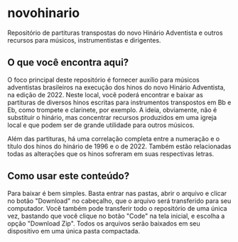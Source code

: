 # novohinario
Repositório de partituras transpostas do novo Hinário Adventista e outros recursos para músicos, instrumentistas e dirigentes.

## O que você encontra aqui?
O foco principal deste repositório é fornecer auxílio para músicos adventistas brasileiros na execução dos hinos do novo Hinário Adventista, na edição de 2022. Neste local, você poderá encontrar e baixar as partituras de diversos hinos escritas para instrumentos transpostos em Bb e Eb, como trompete e clarinete, por exemplo. A ideia, obviamente, não é substituir o hinário, mas concentrar recursos produzidos em uma igreja local e que podem ser de grande utilidade para outros músicos.

Além das partituras, há uma correlação completa entre a numeração e o título dos hinos do hinário de 1996 e o de 2022. Também estão relacionadas todas as alterações que os hinos sofreram em suas respectivas letras.

## Como usar este conteúdo?
Para baixar é bem simples. Basta entrar nas pastas, abrir o arquivo e clicar no botão "Download" no cabeçalho, que o arquivo será transferido para seu computador. Você também pode transferir todo o repositório de uma única vez, bastando que você clique no botão "Code" na tela inicial, e escolha a opção "Download Zip". Todos os arquivos serão baixados em seu dispositivo em uma única pasta compactada.
